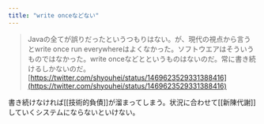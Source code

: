 ```yaml
---
title: "write onceなどない"
---
```


> Javaの全てが誤りだったというつもりはない。が、現代の視点から言うとwrite once run everywhereはよくなかった。ソフトウエアはそういうものではなかった。write onceなどとというものはないのだ。常に書き続けるしかないのだ。
[https://twitter.com/shyouhei/status/1469623529331388416](https://twitter.com/shyouhei/status/1469623529331388416)

書き続けなければ[[技術的負債]]が溜まってしまう。状況に合わせて[[新陳代謝]]していくシステムにならないといけない。
